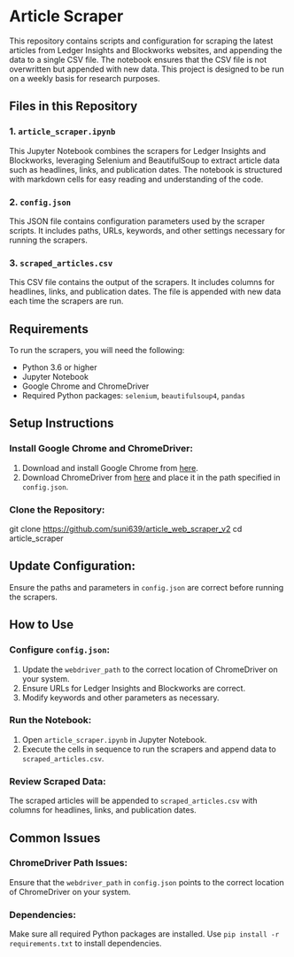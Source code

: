# Article Scraper

This repository contains scripts and configuration for scraping the latest articles from Ledger Insights and Blockworks websites, and appending the data to a single CSV file. The notebook ensures that the CSV file is not overwritten but appended with new data. This project is designed to be run on a weekly basis for research purposes.

## Files in this Repository

### 1. `article_scraper.ipynb`
This Jupyter Notebook combines the scrapers for Ledger Insights and Blockworks, leveraging Selenium and BeautifulSoup to extract article data such as headlines, links, and publication dates. The notebook is structured with markdown cells for easy reading and understanding of the code.

### 2. `config.json`
This JSON file contains configuration parameters used by the scraper scripts. It includes paths, URLs, keywords, and other settings necessary for running the scrapers.

### 3. `scraped_articles.csv`
This CSV file contains the output of the scrapers. It includes columns for headlines, links, and publication dates. The file is appended with new data each time the scrapers are run.

## Requirements

To run the scrapers, you will need the following:

- Python 3.6 or higher
- Jupyter Notebook
- Google Chrome and ChromeDriver
- Required Python packages: `selenium`, `beautifulsoup4`, `pandas`

## Setup Instructions

### Install Google Chrome and ChromeDriver:

1. Download and install Google Chrome from [here](https://www.google.com/chrome/).
2. Download ChromeDriver from [here](https://sites.google.com/a/chromium.org/chromedriver/downloads) and place it in the path specified in `config.json`.

### Clone the Repository:

git clone https://github.com/suni639/article_web_scraper_v2
cd article_scraper

## Update Configuration:

Ensure the paths and parameters in `config.json` are correct before running the scrapers.

## How to Use

### Configure `config.json`:

1. Update the `webdriver_path` to the correct location of ChromeDriver on your system.
2. Ensure URLs for Ledger Insights and Blockworks are correct.
3. Modify keywords and other parameters as necessary.

### Run the Notebook:

1. Open `article_scraper.ipynb` in Jupyter Notebook.
2. Execute the cells in sequence to run the scrapers and append data to `scraped_articles.csv`.

### Review Scraped Data:

The scraped articles will be appended to `scraped_articles.csv` with columns for headlines, links, and publication dates.

## Common Issues

### ChromeDriver Path Issues:

Ensure that the `webdriver_path` in `config.json` points to the correct location of ChromeDriver on your system.

### Dependencies:

Make sure all required Python packages are installed. Use `pip install -r requirements.txt` to install dependencies.
